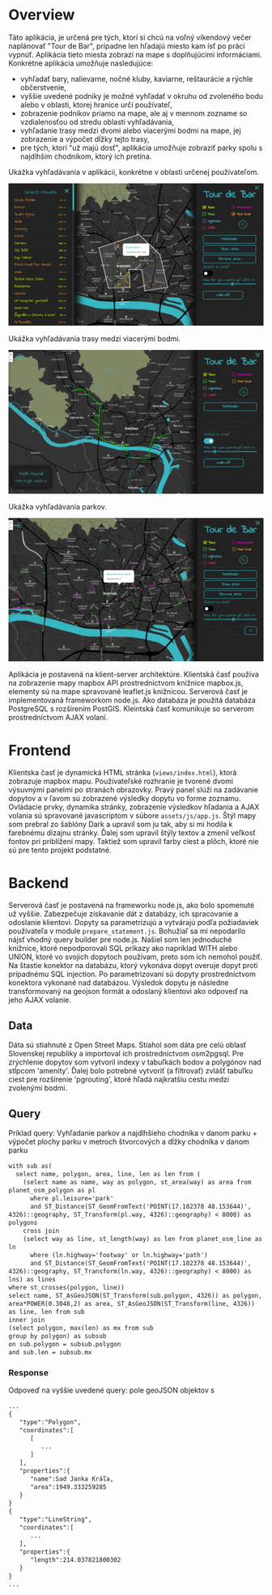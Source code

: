 # Overview

Táto aplikácia, je určená pre tých, ktorí si chcú na voľný víkendový večer naplánovať "Tour de Bar", prípadne len hľadajú miesto kam ísť po práci vypnúť. Aplikácia tieto miesta zobrazí na mape s doplňujúcimi informáciami. Konkrétne aplikácia umožňuje nasledujúce:
- vyhľadať bary, nalievarne, nočné kluby, kaviarne, reštaurácie a rýchle občerstvenie,
- vyššie uvedené podniky je možné vyhľadať v okruhu od zvoleného bodu alebo v oblasti, ktorej hranice určí používateľ,
- zobrazenie podnikov priamo na mape, ale aj v mennom zozname so vzdialenosťou od stredu oblasti vyhľadávania,
- vyhľadanie trasy medzi dvomi alebo viacerými bodmi na mape, jej zobrazenie a výpočet dĺžky tejto trasy,
- pre tých, ktorí "už majú dosť", aplikácia umožňuje zobraziť parky spolu s najdlhším chodníkom, ktorý ich pretína.

Ukážka vyhľadávania v aplikácii, konkrétne v oblasti určenej používateľom.

![Screenshot](screenshot.png)

Ukážka vyhľadávania trasy medzi viacerými bodmi.

![Screenshot](screenshot2.png)

Ukážka vyhľadávania parkov.

![Screenshot](screenshot3.png)

Aplikácia je postavená na klient-server architektúre. Klientská časť používa na zobrazenie mapy mapbox API prostredníctvom knižnice mapbox.js, elementy sú na mape spravované leaflet.js knižnicou. Serverová časť je implementovaná frameworkom node.js. Ako databáza je použitá databáza PostgreSQL s rozšírením PostGIS. Kleintská časť komunikuje so serverom prostredníctvom AJAX volaní.

# Frontend

Klientska časť je dynamická HTML stránka (`views/index.html`), ktorá zobrazuje mapbox mapu. Používateľské rozhranie je tvorené dvomi výsuvnými panelmi po stranách obrazovky. Pravý panel slúži na zadávanie dopytov a v ľavom sú zobrazené výsledky dopytu vo forme zoznamu. Ovládacie prvky, dynamika stránky, zobrazenie výsledkov hľadania a AJAX volania sú spravované javascriptom v súbore `assets/js/app.js`.
Štýl mapy som prebral zo šablóny Dark a upravil som ju tak, aby si mi hodila k farebnému dizajnu stránky. Ďalej som upravil štýly textov a zmenil veľkosť fontov pri priblížení mapy. Taktiež som upravil farby ciest a plôch, ktoré nie sú pre tento projekt podstatné.

# Backend

Serverová časť je postavená na frameworku node.js, ako bolo spomenuté už vyššie. Zabezpečuje získavanie dát z databázy, ich spracovanie a odoslanie klientovi. Dopyty sa parametrizujú a vytvárajú podľa požiadaviek používateľa v module `prepare_statement.js`. Bohužiaľ sa mi nepodarilo nájsť vhodný query builder pre node.js. Našiel som len jednoduché knižnice, ktoré nepodporovali SQL príkazy ako napríklad WITH alebo UNION, ktoré vo svojich dopytoch používam, preto som ich nemohol použiť. Na štastie konektor na databázu, ktorý vykonáva dopyt overuje dopyt proti prípadnému SQL injection. Po parametrizovaní sú dopyty prostredníctvom konektora vykonané nad databázou. Výsledok dopytu je následne transformovaný na geojson formát a odoslaný klientovi ako odpoveď na jeho AJAX volanie.

## Data

Dáta sú stiahnuté z Open Street Maps. Stiahol som dáta pre celú oblasť Slovenskej republiky a importoval ich prostredníctvom osm2pgsql.
Pre zrýchlenie dopytov som vytvoril indexy v tabuľkách bodov a polygónov nad stĺpcom 'amenity'. Ďalej bolo potrebné vytvoriť (a filtrovať) zvlášť tabuľku ciest pre rozšírenie 'pgrouting', ktoré hľadá najkratšiu cestu medzi zvolenými bodmi.

## Query

Príklad query: Vyhľadanie parkov a najdlhšieho chodníka v danom parku + výpočet plochy parku v metroch štvorcových a dĺžky chodníka v danom parku

```
with sub as(
  select name, polygon, area, line, len as len from (
    (select name as name, way as polygon, st_area(way) as area from planet_osm_polygon as pl 
      where pl.leisure='park' 
      and ST_Distance(ST_GeomFromText('POINT(17.102378 48.153644)', 4326)::geography, ST_Transform(pl.way, 4326)::geography) < 8000) as polygons
    cross join
    (select way as line, st_length(way) as len from planet_osm_line as ln 
      where (ln.highway='footway' or ln.highway='path') 
      and ST_Distance(ST_GeomFromText('POINT(17.102378 48.153644)', 4326)::geography, ST_Transform(ln.way, 4326)::geography) < 8000) as lns) as lines
where st_crosses(polygon, line)) 
select name, ST_AsGeoJSON(ST_Transform(sub.polygon, 4326)) as polygon, area*POWER(0.3048,2) as area, ST_AsGeoJSON(ST_Transform(line, 4326)) as line, len from sub 
inner join 
(select polygon, max(len) as mx from sub 
group by polygon) as subsub 
on sub.polygon = subsub.polygon 
and sub.len = subsub.mx
```

### Response

Odpoveď na vyššie uvedené query: pole geoJSON objektov s 

```
...
{  
   "type":"Polygon",
   "coordinates":[  
      [  
         ...
      ]
   ],
   "properties":{  
      "name":Sad Janka Kráľa,
      "area":1949.333259285
   }
}
{  
   "type":"LineString",
   "coordinates":[  
      ...
   ],
   "properties":{  
      "length":214.037821800302
   }
}
...
```